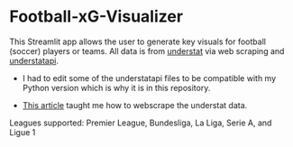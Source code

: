 # Football-xG-Visualizer
This Streamlit app allows the user to generate key visuals for football (soccer) players or teams. All data is from [understat](https://understat.com) via web scraping and [understatapi](https://pypi.org/project/understatapi/). 

- I had to edit some of the understatapi files to be compatible with my Python version which is why it is in this repository. 

- [This article](https://towardsdatascience.com/web-scraping-advanced-football-statistics-11cace1d863a) taught me how to webscrape the understat data.

Leagues supported: Premier League, Bundesliga, La Liga, Serie A, and Ligue 1
